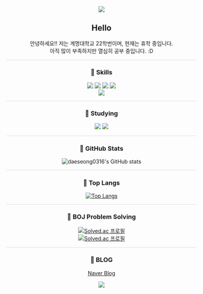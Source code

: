 <div align="center">

<img src="https://capsule-render.vercel.app/api?type=blur&color=yellow&height=300&section=header&text=King%20DaeSeong&fontSize=90&fontColor=ff0000"/>

## Hello

안녕하세요!! 저는 계명대학교 22학번이며, 현재는 휴학 중입니다.  
아직 많이 부족하지만 열심히 공부 중입니다. :D  

<hr style="height:0.5px;border:none;color:#ddd;background-color:#ddd;" />

### 🧡 Skills
<img src="https://img.shields.io/badge/c-00599C?style=plastic&logo=c&logoColor=white">
<img src="https://img.shields.io/badge/C++-00599C?style=plastic&logo=cplusplus&logoColor=white"> 
<img src="https://img.shields.io/badge/java-007396?style=plastic&logo=java&logoColor=white">  
<img src="https://img.shields.io/badge/GitHub-181717?style=plastic&logo=github&logoColor=white">
<br>
<img src="https://img.shields.io/badge/MySQL-4479A1?style=plastic&logo=mysql&logoColor=white"/>
<br>

<hr style="height:0.5px;border:none;color:#ddd;background-color:#ddd;" />

### 💛 Studying
<img src="https://img.shields.io/badge/java-007396?style=plastic&logo=java&logoColor=white">
<img src="https://img.shields.io/badge/Spring-6DB33F?style=plastic&logo=spring&logoColor=white">

<hr style="height:0.5px;border:none;color:#ddd;background-color:#ddd;" />

### 💚 GitHub Stats
![daeseong0316's GitHub stats](https://github-readme-stats.vercel.app/api?username=daeseong0316&show_icons=true&theme=default)

<hr style="height:0.5px;border:none;color:#ddd;background-color:#ddd;" />

### 🩵 Top Langs
[![Top Langs](https://github-readme-stats.vercel.app/api/top-langs/?username=daeseong0316&layout=compact&theme=default)](https://github.com/anuraghazra/github-readme-stats)

<hr style="height:0.5px;border:none;color:#ddd;background-color:#ddd;" />

### 💙 BOJ Problem Solving
[![Solved.ac 프로필](http://mazassumnida.wtf/api/mini/generate_badge?boj=dsh1345)](https://solved.ac/dsh1345)  
[![Solved.ac 프로필](http://mazassumnida.wtf/api/v2/generate_badge?boj=dsh1345)](https://solved.ac/dsh1345)

<hr style="height:0.5px;border:none;color:#ddd;background-color:#ddd;" />

### 💜 BLOG
[Naver Blog](https://blog.naver.com/dsh1345)

<img src="https://capsule-render.vercel.app/api?type=blur&color=yellow&height=200&section=footer"/>

</div>
